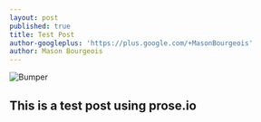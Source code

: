 ```yaml
---
layout: post
published: true
title: Test Post
author-googleplus: 'https://plus.google.com/+MasonBourgeois'
author: Mason Bourgeois
---
```

![Bumper]({{site.baseurl}}/assets/images/posts/Bumper.png)
## This is a test post using prose.io
